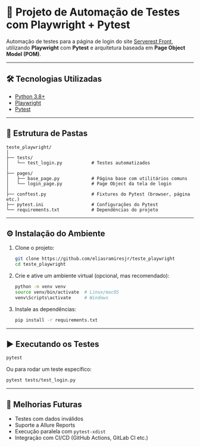 #  🚧 Projeto de Automação de Testes com Playwright + Pytest

Automação de testes para a página de login do site [Serverest Front](https://front.serverest.dev/login), utilizando **Playwright** com **Pytest** e arquitetura baseada em **Page Object Model (POM)**.

---

## 🛠️ Tecnologias Utilizadas

- [Python 3.8+](https://www.python.org/)
- [Playwright](https://playwright.dev/python/)
- [Pytest](https://docs.pytest.org/)

---

## 📁 Estrutura de Pastas

```
teste_playwright/
│
├── tests/
│   └── test_login.py           # Testes automatizados
│
├── pages/
│   ├── base_page.py            # Página base com utilitários comuns
│   └── login_page.py           # Page Object da tela de login
│
├── conftest.py                 # Fixtures do Pytest (browser, página etc.)
├── pytest.ini                  # Configurações do Pytest
└── requirements.txt            # Dependências do projeto
```

---

## ⚙️ Instalação do Ambiente

1. Clone o projeto:
   ```bash
   git clone https://github.com/eliasramiresjr/teste_playwright
   cd teste_playwright
   ```

2. Crie e ative um ambiente virtual (opcional, mas recomendado):
   ```bash
   python -m venv venv
   source venv/bin/activate  # Linux/macOS
   venv\Scripts\activate     # Windows
   ```

3. Instale as dependências:
   ```bash
   pip install -r requirements.txt
   ```

---

## ▶️ Executando os Testes

```bash
pytest
```

Ou para rodar um teste específico:

```bash
pytest tests/test_login.py
```


---

## 📌 Melhorias Futuras

- Testes com dados inválidos
- Suporte a Allure Reports
- Execução paralela com `pytest-xdist`
- Integração com CI/CD (GitHub Actions, GitLab CI etc.)
